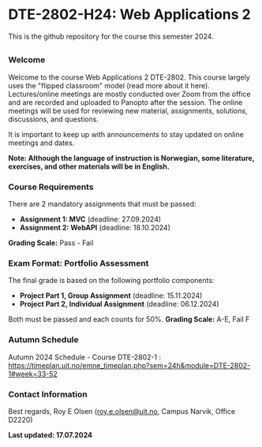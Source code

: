 # DTE-2802-H24: Web Applications 2

This is the github repository for the course this semester 2024. 

##
### Welcome
Welcome to the course Web Applications 2 DTE-2802. This course largely uses the "flipped classroom" model (read more about it here). Lectures/online meetings are mostly conducted over Zoom from the office and are recorded and uploaded to Panopto after the session. The online meetings will be used for reviewing new material, assignments, solutions, discussions, and questions.

It is important to keep up with announcements to stay updated on online meetings and dates.

**Note: Although the language of instruction is Norwegian, some literature, exercises, and other materials will be in English.**

### Course Requirements
There are 2 mandatory assignments that must be passed:
- **Assignment 1: MVC** (deadline: 27.09.2024)
- **Assignment 2: WebAPI** (deadline: 18.10.2024)

**Grading Scale:** Pass - Fail

### Exam Format: Portfolio Assessment
The final grade is based on the following portfolio components:
- **Project Part 1, Group Assignment** (deadline: 15.11.2024)
- **Project Part 2, Individual Assignment** (deadline: 06.12.2024)

Both must be passed and each counts for 50%. **Grading Scale:** A-E, Fail F

### Autumn Schedule
Autumn 2024 Schedule - Course DTE-2802-1 : https://timeplan.uit.no/emne_timeplan.php?sem=24h&module=DTE-2802-1#week=33-52


### Contact Information
Best regards,
Roy E Olsen (roy.e.olsen@uit.no, Campus Narvik, Office D2220)

**Last updated: 17.07.2024**

